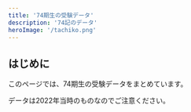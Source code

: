 ```yaml
---
title: '74期生の受験データ'
description: '74記のデータ'
heroImage: '/tachiko.png'
---
```


## はじめに

このページでは、74期生の受験データをまとめています。

データは2022年当時のものなのでご注意ください。